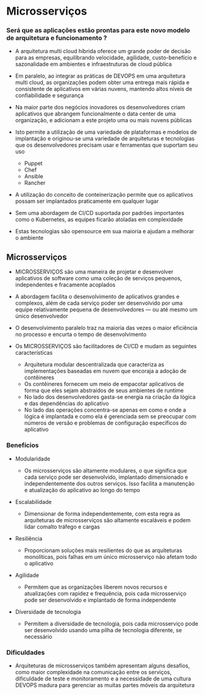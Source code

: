 # Microsserviços

### Será que as aplicações estão prontas para este novo modelo de arquitetura e funcionamento ?

- A arquitetura multi cloud híbrida oferece um grande poder de decisão para as empresas, equilibrando velocidade, agilidade, custo-benefício e sazonalidade em ambientes e infraestruturas de cloud pública

- Em paralelo, ao integrar as práticas de DEVOPS em uma arquitetura multi cloud, as organizações podem obter uma entrega mais rápida e consistente de aplicativos em várias nuvens, mantendo altos níveis de confiabilidade e segurança

- Na maior parte dos negócios inovadores os desenvolvedores criam aplicativos que abrangem funcionalmente o data center de uma organização, e adicionam a este projeto uma ou mais nuvens públicas

- Isto permite a utilização de uma variedade de plataformas e modelos de implantação e originou-se uma variedade de arquiteturas e tecnologias que os desenvolvedores precisam usar e ferramentas que suportam seu uso
    - Puppet
    - Chef
    - Ansible
    - Rancher

- A utilização do conceito de conteinerização permite que os aplicativos possam ser implantados praticamente em qualquer lugar

- Sem uma abordagem de CI/CD suportada por padrões importantes como o Kubernetes, as equipes ficarão atoladas em complexidade

- Estas tecnologias são opensource em sua maioria e ajudam a melhorar o ambiente

## Microsserviços

- MICROSSERVIÇOS são uma maneira de projetar e desenvolver aplicativos de software como uma coleção de serviços pequenos, independentes e fracamente acoplados

- A abordagem facilita o desenvolvimento de aplicativos grandes e complexos, além de cada serviço poder ser desenvolvido por uma equipe relativamente pequena de desenvolvedores — ou até mesmo um único desenvolvedor

- O desenvolvimento paralelo traz na maioria das vezes o maior eficiência no processo e encurta o tempo de desenvolvimento

- Os MICROSSERVIÇOS são facilitadores de CI/CD e mudam as seguintes características
    - Arquitetura modular descentralizada que caracteriza as implementações baseadas em nuvem que encoraja a adoção de contêineres
    - Os contêineres fornecem um meio de empacotar aplicativos de forma que eles sejam abstraídos de seus ambientes de runtime
    - No lado dos desenvolvedores gasta-se energia na criação da lógica e das dependências do aplicativo
    - No lado das operações concentra-se apenas em como e onde a lógica é implantada e como ela é gerenciada sem se preocupar com números de versão e problemas de configuração específicos do aplicativo

### Benefícios

- Modularidade 
    - Os microsserviços são altamente modulares, o que significa que cada serviço pode ser desenvolvido, implantado dimensionado e independentemente dos outros serviços. Isso facilita a manutenção e atualização do aplicativo ao longo do tempo

- Escalabilidade
    - Dimensionar de forma independentemente, com esta regra as arquiteturas de microsserviços são altamente escaláveis e podem lidar comalto tráfego e cargas

- Resiliência
    - Proporcionam soluções mais resilientes do que as arquiteturas monolíticas, pois falhas em um único microsserviço não afetam todo o aplicativo

- Agilidade
    - Permitem que as organizações liberem novos recursos e atualizações com rapidez e frequência, pois cada microsserviço pode ser desenvolvido e implantado de forma independente

- Diversidade de tecnologia
    - Permitem a diversidade de tecnologia, pois cada microsserviço pode ser desenvolvido usando uma pilha de tecnologia diferente, se necessário

### Dificuldades

- Arquiteturas de microsserviços também apresentam alguns desafios, como maior complexidade na comunicação entre os serviços, dificuldade de teste e monitoramento e a necessidade de uma cultura DEVOPS madura para gerenciar as muitas partes móveis da arquitetura